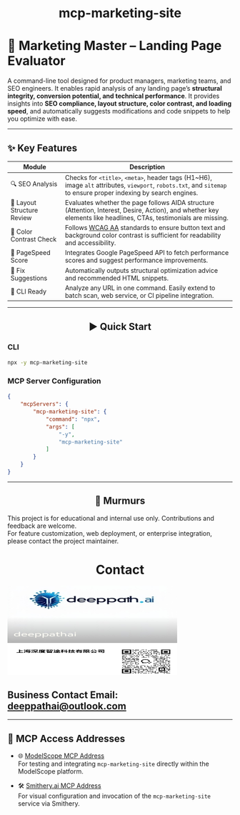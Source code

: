 <div align="center">

# mcp-marketing-site

</div> 

# 🧠 Marketing Master – Landing Page Evaluator

A command-line tool designed for product managers, marketing teams, and SEO engineers. It enables rapid analysis of any landing page’s **structural integrity, conversion potential, and technical performance**. It provides insights into **SEO compliance, layout structure, color contrast, and loading speed**, and automatically suggests modifications and code snippets to help you optimize with ease.

---

## ✨ Key Features

| Module | Description |
|--------|-------------|
| 🔍 SEO Analysis | Checks for `<title>`, `<meta>`, header tags (H1~H6), image `alt` attributes, `viewport`, `robots.txt`, and `sitemap` to ensure proper indexing by search engines. |
| 🧩 Layout Structure Review | Evaluates whether the page follows AIDA structure (Attention, Interest, Desire, Action), and whether key elements like headlines, CTAs, testimonials are missing. |
| 🎨 Color Contrast Check | Follows [WCAG AA](https://www.w3.org/WAI/WCAG21/quickref/) standards to ensure button text and background color contrast is sufficient for readability and accessibility. |
| 🚀 PageSpeed Score | Integrates Google PageSpeed API to fetch performance scores and suggest performance improvements. |
| 📎 Fix Suggestions | Automatically outputs structural optimization advice and recommended HTML snippets. |
| 🧰 CLI Ready | Analyze any URL in one command. Easily extend to batch scan, web service, or CI pipeline integration. |

---

## <div align="center">▶️ Quick Start</div>

### CLI
~~~bash
npx -y mcp-marketing-site
~~~

### MCP Server Configuration

~~~json
{
    "mcpServers": {
        "mcp-marketing-site": {
            "command": "npx",
            "args": [
                "-y",
                "mcp-marketing-site"
            ]
        }
    }
}
~~~

---

## <div align="center">💭 Murmurs</div>

This project is for educational and internal use only. Contributions and feedback are welcome.  
For feature customization, web deployment, or enterprise integration, please contact the project maintainer.

<div align="center"><h1>Contact</h1></div>

<img width="380" height="200" src="./doc/dpai.jpg" alt="mcp-marketing-site MCP server" />

## Business Contact Email: [deeppathai@outlook.com](mailto:deeppathai@outlook.com)

---

## 🧠 MCP Access Addresses

- 🌐 [ModelScope MCP Address](https://modelscope.cn/mcp/servers/deeppathai/mcp-marketing-site)  
  For testing and integrating `mcp-marketing-site` directly within the ModelScope platform.

- 🛠️ [Smithery.ai MCP Address](https://smithery.ai/server/@deeppath-ai/mcp-marketing-site)  
  For visual configuration and invocation of the `mcp-marketing-site` service via Smithery.
